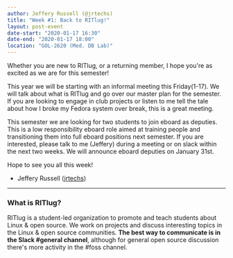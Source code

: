 ```yaml
---
author: Jeffery Russell (@jrtechs)
title: "Week #1: Back to RITlug!"
layout: post-event
date-start: "2020-01-17 16:30"
date-end: "2020-01-17 18:00"
location: "GOL-2620 (Med. DB Lab)"
---
```


Whether you are new to RITlug, or a returning member, I hope you're as excited as we are for this semester!

This year we will be starting with an informal meeting this Friday(1-17).
We will talk about what is RITlug and go over our master plan for the semester.
If you are looking to engage in club projects or listen to me tell the tale about how I broke my Fedora system over break, this is a great meeting. 

This semester we are looking for two students to join eboard as deputies.
This is a low responsibility eboard role aimed at training people and transitioning them into full eboard positions next semester.
If you are interested, please talk to me (Jeffery) during a meeting or on slack within the next two weeks.
We will announce eboard deputies on January 31st. 

Hope to see you all this week!
- Jeffery Russell ([jrtechs](https://jrtechs.net))

---

### What is RITlug?

RITlug is a student-led organization to promote and teach students about Linux & open source.
We work on projects and discuss interesting topics in the Linux & open source communities.
**The best way to communicate is in the Slack #general channel**, although for general open source discussion there's more activity in the #foss channel.
